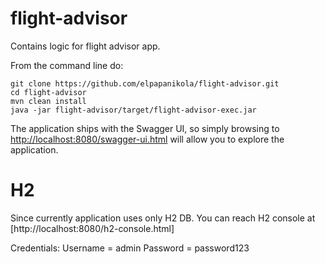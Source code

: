 # flight-advisor

Contains logic for flight advisor app.


From the command line do:

```
git clone https://github.com/elpapanikola/flight-advisor.git
cd flight-advisor
mvn clean install
java -jar flight-advisor/target/flight-advisor-exec.jar
```

The application ships with the Swagger UI, so simply browsing to [http://localhost:8080/swagger-ui.html](http://localhost:8080/swagger-ui.html) will allow you to explore the application.

# H2 
Since currently application uses only H2 DB. You can reach H2 console at [http://localhost:8080/h2-console.html]

Credentials: 
Username = admin
Password = password123
